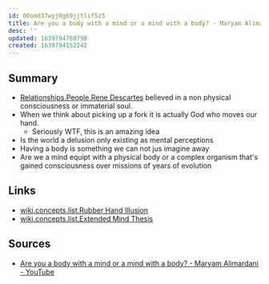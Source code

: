 ```yaml
---
id: 00omd37wyj0g69jjtlif5z5
title: Are you a body with a mind or a mind with a body? - Maryam Alimardani
desc: ''
updated: 1639794788790
created: 1639794152242
---
```


## Summary

* [Relationships.People.Rene Descartes](../../../MyDendronExistence/Relationships/People/Rene%20Descartes.md) believed in a non physical consciousness or immaterial soul.
* When we think about picking up a fork it is actually God who moves our hand.
  * Seriously WTF, this is an amazing idea
* Is the world a delusion only existing as mental perceptions
* Having a body is something we can not jus imagine away
* Are we a mind equipt with a physical body or a complex organism that's gained consciousness over missions of years of evolution

## Links

* [wiki.concepts.list.Rubber Hand Illusion](../../Wiki/Concepts/List/Rubber%20Hand%20Illusion.md)
* [wiki.concepts.list.Extended Mind Thesis](../../Wiki/Concepts/List/Extended%20Mind%20Thesis.md)

## Sources

* [Are you a body with a mind or a mind with a body? - Maryam Alimardani - YouTube](https://www.youtube.com/watch?v=ILDy6kYU-xQ)
